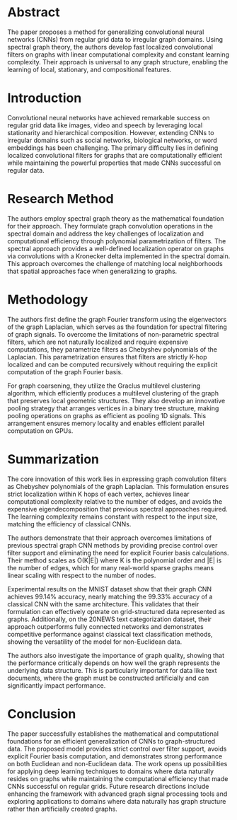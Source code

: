 # Abstract
The paper proposes a method for generalizing convolutional neural networks (CNNs) from regular grid data to irregular graph domains. Using spectral graph theory, the authors develop fast localized convolutional filters on graphs with linear computational complexity and constant learning complexity. Their approach is universal to any graph structure, enabling the learning of local, stationary, and compositional features.

# Introduction
Convolutional neural networks have achieved remarkable success on regular grid data like images, video and speech by leveraging local stationarity and hierarchical composition. However, extending CNNs to irregular domains such as social networks, biological networks, or word embeddings has been challenging. The primary difficulty lies in defining localized convolutional filters for graphs that are computationally efficient while maintaining the powerful properties that made CNNs successful on regular data.

# Research Method
The authors employ spectral graph theory as the mathematical foundation for their approach. They formulate graph convolution operations in the spectral domain and address the key challenges of localization and computational efficiency through polynomial parametrization of filters. The spectral approach provides a well-defined localization operator on graphs via convolutions with a Kronecker delta implemented in the spectral domain. This approach overcomes the challenge of matching local neighborhoods that spatial approaches face when generalizing to graphs.

# Methodology
The authors first define the graph Fourier transform using the eigenvectors of the graph Laplacian, which serves as the foundation for spectral filtering of graph signals. To overcome the limitations of non-parametric spectral filters, which are not naturally localized and require expensive computations, they parametrize filters as Chebyshev polynomials of the Laplacian. This parametrization ensures that filters are strictly K-hop localized and can be computed recursively without requiring the explicit computation of the graph Fourier basis.

For graph coarsening, they utilize the Graclus multilevel clustering algorithm, which efficiently produces a multilevel clustering of the graph that preserves local geometric structures. They also develop an innovative pooling strategy that arranges vertices in a binary tree structure, making pooling operations on graphs as efficient as pooling 1D signals. This arrangement ensures memory locality and enables efficient parallel computation on GPUs.

# Summarization
The core innovation of this work lies in expressing graph convolution filters as Chebyshev polynomials of the graph Laplacian. This formulation ensures strict localization within K hops of each vertex, achieves linear computational complexity relative to the number of edges, and avoids the expensive eigendecomposition that previous spectral approaches required. The learning complexity remains constant with respect to the input size, matching the efficiency of classical CNNs.

The authors demonstrate that their approach overcomes limitations of previous spectral graph CNN methods by providing precise control over filter support and eliminating the need for explicit Fourier basis calculations. Their method scales as O(K|E|) where K is the polynomial order and |E| is the number of edges, which for many real-world sparse graphs means linear scaling with respect to the number of nodes.

Experimental results on the MNIST dataset show that their graph CNN achieves 99.14% accuracy, nearly matching the 99.33% accuracy of a classical CNN with the same architecture. This validates that their formulation can effectively operate on grid-structured data represented as graphs. Additionally, on the 20NEWS text categorization dataset, their approach outperforms fully connected networks and demonstrates competitive performance against classical text classification methods, showing the versatility of the model for non-Euclidean data.

The authors also investigate the importance of graph quality, showing that the performance critically depends on how well the graph represents the underlying data structure. This is particularly important for data like text documents, where the graph must be constructed artificially and can significantly impact performance.

# Conclusion
The paper successfully establishes the mathematical and computational foundations for an efficient generalization of CNNs to graph-structured data. The proposed model provides strict control over filter support, avoids explicit Fourier basis computation, and demonstrates strong performance on both Euclidean and non-Euclidean data. The work opens up possibilities for applying deep learning techniques to domains where data naturally resides on graphs while maintaining the computational efficiency that made CNNs successful on regular grids. Future research directions include enhancing the framework with advanced graph signal processing tools and exploring applications to domains where data naturally has graph structure rather than artificially created graphs.